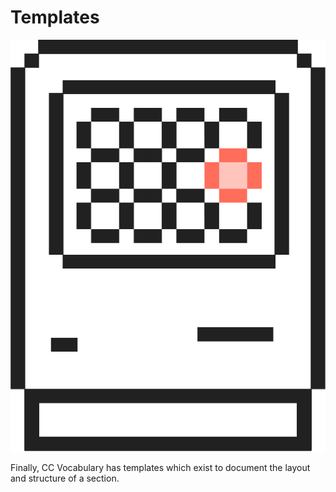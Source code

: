 # Templates

![representation](../assets/icons/template.svg)

Finally, CC Vocabulary has templates which exist to document the layout and structure of a section. 
